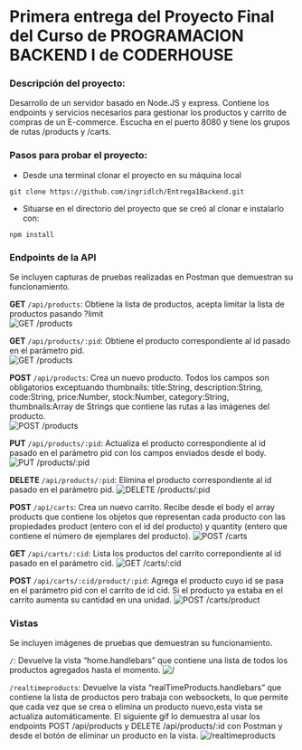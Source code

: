 # Primera entrega del Proyecto Final del Curso de PROGRAMACION BACKEND I de CODERHOUSE

### Descripción del proyecto:

Desarrollo de un servidor basado en Node.JS y express. Contiene los endpoints y servicios necesarios para gestionar los productos y carrito de compras de un E-commerce.
Escucha en el puerto 8080 y tiene los grupos de rutas /products y /carts.

### Pasos para probar el proyecto:

- Desde una terminal clonar el proyecto en su máquina local

```batch
git clone https://github.com/ingridlch/Entrega1Backend.git
```

- Situarse en el directorio del proyecto que se creó al clonar e instalarlo con:

```batch
npm install
```

### Endpoints de la API

Se incluyen capturas de pruebas realizadas en Postman que demuestran su funcionamiento.

**GET** `/api/products`: Obtiene la lista de productos, acepta limitar la lista de productos pasando ?limit \
![GET /products](./src/public/images/GETproducts.jpg)

**GET** `/api/products/:pid`: Obtiene el producto correspondiente al id pasado en el parámetro pid.\
![GET /products](./src/public/images/GETproducts2.jpg)

**POST** `/api/products`: Crea un nuevo producto. Todos los campos son obligatorios exceptuando thumbnails: title:String, description:String, code:String, price:Number, stock:Number, category:String, thumbnails:Array de Strings que contiene las rutas a las imágenes del producto. \
![POST /products](./src/public/images/POSTproducts.jpg)

**PUT** `/api/products/:pid`: Actualiza el producto correspondiente al id pasado en el parámetro pid con los campos enviados desde el body.
![PUT /products/:pid](./src/public/images/PUTproducts2.jpg)

**DELETE** `/api/products/:pid`: Elimina el producto correspondiente al id pasado en el parámetro pid.
![DELETE /products/:pid](./src/public/images/DELETEproducts2.jpg)

**POST** `/api/carts`: Crea un nuevo carrito. Recibe desde el body el array products que contiene los objetos que representan cada producto con las propiedades product (entero con el id del producto) y quantity (entero que contiene el número de ejemplares del producto).
![POST /carts](./src/public/images/POSTcarts.jpg)

**GET** `/api/carts/:cid`: Lista los productos del carrito correpondiente al id pasado en el parámetro cid.
![GET /carts/:cid](./src/public/images/GETcarts1.jpg)

**POST** `/api/carts/:cid/product/:pid`: Agrega el producto cuyo id se pasa en el parámetro pid con el carrito de id cid. Si el producto ya estaba en el carrito aumenta su cantidad en una unidad.
![POST /carts/product](./src/public/images/POSTcartsproduct.jpg)

### Vistas

Se incluyen imágenes de pruebas que demuestran su funcionamiento.

`/`: Devuelve la vista “home.handlebars” que contiene una lista de todos los productos agregados hasta el momento.
![/](./src/public/images/home.jpg)

`/realtimeproducts`: Devuelve la vista “realTimeProducts.handlebars” que contiene la lista de productos pero trabaja con websockets, lo que permite que cada vez que se crea o elimina un producto nuevo,esta vista se actualiza automáticamente. El siguiente gif lo demuestra al usar los endpoints POST /api/products y DELETE /api/products/:id con Postman y desde el botón de eliminar un producto en la vista.
![/realtimeproducts](./src/public/images/realtimeproducts.gif)
